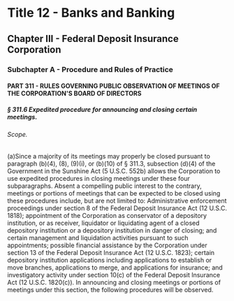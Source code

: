 
# Title 12 - Banks and Banking
## Chapter III - Federal Deposit Insurance Corporation
### Subchapter A - Procedure and Rules of Practice
#### PART 311 - RULES GOVERNING PUBLIC OBSERVATION OF MEETINGS OF THE CORPORATION'S BOARD OF DIRECTORS
##### § 311.6 Expedited procedure for announcing and closing certain meetings.
###### Scope.

(a)Since a majority of its meetings may properly be closed pursuant to paragraph (b)(4), (8), (9)(i), or (b)(10) of § 311.3, subsection (d)(4) of the Government in the Sunshine Act (5 U.S.C. 552b) allows the Corporation to use expedited procedures in closing meetings under these four subparagraphs. Absent a compelling public interest to the contrary, meetings or portions of meetings that can be expected to be closed using these procedures include, but are not limited to: Administrative enforcement proceedings under section 8 of the Federal Deposit Insurance Act (12 U.S.C. 1818); appointment of the Corporation as conservator of a depository institution, or as receiver, liquidator or liquidating agent of a closed depository institution or a depository institution in danger of closing; and certain management and liquidation activities pursuant to such appointments; possible financial assistance by the Corporation under section 13 of the Federal Deposit Insurance Act (12 U.S.C. 1823); certain depository institution applications including applications to establish or move branches, applications to merge, and applications for insurance; and investigatory activity under section 10(c) of the Federal Deposit Insurance Act (12 U.S.C. 1820(c)). In announcing and closing meetings or portions of meetings under this section, the following procedures will be observed.
